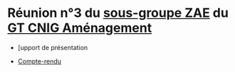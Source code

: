 # Réunion n°3 du [sous-groupe ZAE](http://cnig.gouv.fr/gt-friches-a25940.html#Sous-groupe-ZAE) du [GT CNIG Aménagement](http://cnig.gouv.fr/gt-friches-a25940.html)

- [upport de présentation

- [Compte-rendu](https://cnig.gouv.fr/IMG/pdf/230627_cr_sg_zae_gt_amenagement_cnig_230614.pdf)



